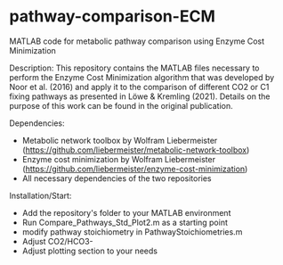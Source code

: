 # pathway-comparison-ECM
MATLAB code for metabolic pathway comparison using Enzyme Cost Minimization

Description:
This repository contains the MATLAB files necessary to perform the Enzyme Cost Minimization algorithm that was developed by Noor et al. (2016) and apply it to the comparison of different CO2 or C1 fixing pathways as presented in Löwe & Kremling (2021). Details on the purpose of this work can be found in the original publication.

Dependencies:
- Metabolic network toolbox by Wolfram Liebermeister (https://github.com/liebermeister/metabolic-network-toolbox)
- Enzyme cost minimization by Wolfram Liebermeister (https://github.com/liebermeister/enzyme-cost-minimization)
- All necessary dependencies of the two repositories

Installation/Start:
- Add the repository's folder to your MATLAB environment
- Run Compare_Pathways_Std_Plot2.m as a starting point
- modify pathway stoichiometry in PathwayStoichiometries.m
- Adjust CO2/HCO3-
- Adjust plotting section to your needs
